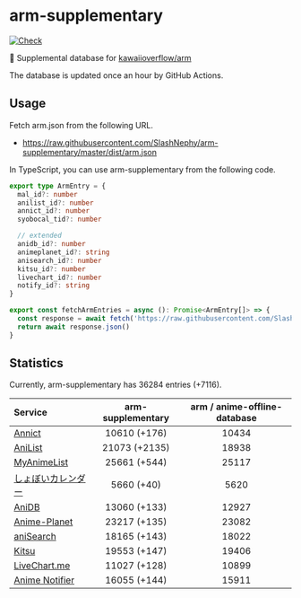 # arm-supplementary

[![Check](https://github.com/SlashNephy/arm-supplementary/actions/workflows/check-node.yml/badge.svg)](https://github.com/SlashNephy/arm-supplementary/actions/workflows/check-node.yml)

💊 Supplemental database for [kawaiioverflow/arm](https://github.com/kawaiioverflow/arm)

The database is updated once an hour by GitHub Actions.

## Usage

Fetch arm.json from the following URL.

- https://raw.githubusercontent.com/SlashNephy/arm-supplementary/master/dist/arm.json

In TypeScript, you can use arm-supplementary from the following code.

```TypeScript
export type ArmEntry = {
  mal_id?: number
  anilist_id?: number
  annict_id?: number
  syobocal_tid?: number

  // extended
  anidb_id?: number
  animeplanet_id?: string
  anisearch_id?: number
  kitsu_id?: number
  livechart_id?: number
  notify_id?: string
}

export const fetchArmEntries = async (): Promise<ArmEntry[]> => {
  const response = await fetch('https://raw.githubusercontent.com/SlashNephy/arm-supplementary/master/dist/arm.json')
  return await response.json()
}
```

## Statistics

Currently, arm-supplementary has 36284 entries (+7116).

| Service                                     | arm-supplementary | arm / anime-offline-database |
| :------------------------------------------ | :---------------: | :--------------------------: |
| [Annict](https://annict.com)                |   10610 (+176)    |            10434             |
| [AniList](https://anilist.co)               |   21073 (+2135)   |            18938             |
| [MyAnimeList](https://myanimelist.net)      |   25661 (+544)    |            25117             |
| [しょぼいカレンダー](https://cal.syoboi.jp) |    5660 (+40)     |             5620             |
| [AniDB](https://anidb.net)                  |   13060 (+133)    |            12927             |
| [Anime-Planet](https://anime-planet.com)    |   23217 (+135)    |            23082             |
| [aniSearch](https://anisearch.com)          |   18165 (+143)    |            18022             |
| [Kitsu](https://kitsu.io)                   |   19553 (+147)    |            19406             |
| [LiveChart.me](https://livechart.me)        |   11027 (+128)    |            10899             |
| [Anime Notifier](https://notify.moe)        |   16055 (+144)    |            15911             |
